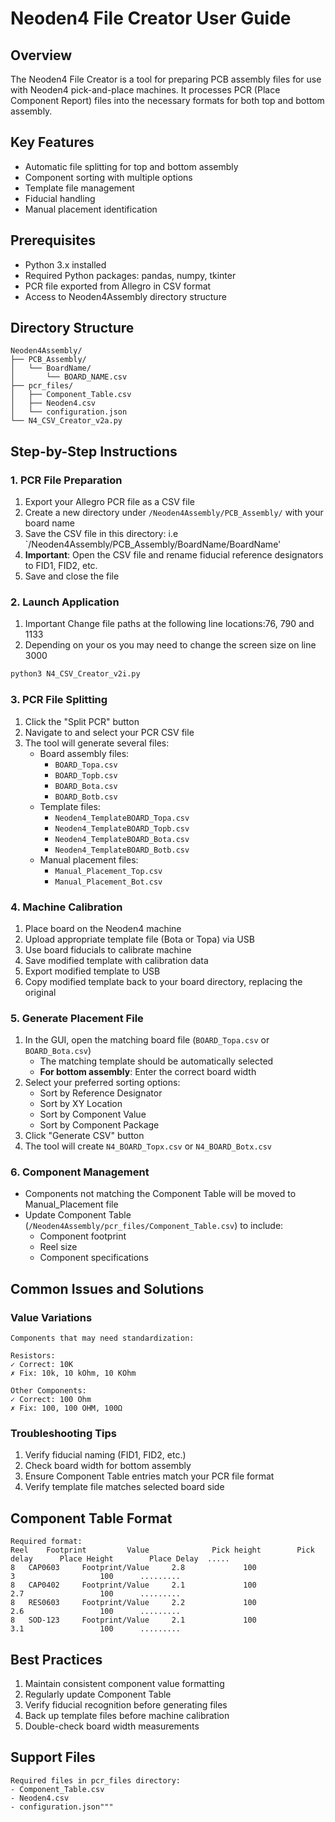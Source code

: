 # Neoden4 File Creator User Guide

## Overview
The Neoden4 File Creator is a tool for preparing PCB assembly files for use with Neoden4 pick-and-place machines. It processes PCR (Place Component Report) files into the necessary formats for both top and bottom assembly.

## Key Features
- Automatic file splitting for top and bottom assembly
- Component sorting with multiple options
- Template file management
- Fiducial handling
- Manual placement identification

## Prerequisites
- Python 3.x installed
- Required Python packages: pandas, numpy, tkinter
- PCR file exported from Allegro in CSV format
- Access to Neoden4Assembly directory structure

## Directory Structure
```
Neoden4Assembly/
├── PCB_Assembly/
│   └── BoardName/
│       └── BOARD_NAME.csv
├── pcr_files/
│   ├── Component_Table.csv
│   ├── Neoden4.csv
│   └── configuration.json
└── N4_CSV_Creator_v2a.py
```

## Step-by-Step Instructions

### 1. PCR File Preparation
1. Export your Allegro PCR file as a CSV file
2. Create a new directory under `/Neoden4Assembly/PCB_Assembly/` with your board name
3. Save the CSV file in this directory: i.e `/Neoden4Assembly/PCB_Assembly/BoardName/BoardName'
4. **Important**: Open the CSV file and rename fiducial reference designators to FID1, FID2, etc.
5. Save and close the file

### 2. Launch Application
1. Important Change file paths at the following line locations:76, 790 and 1133
2. Depending on your os you may need to change the screen size on line 3000 
```bash
python3 N4_CSV_Creator_v2i.py
```

### 3. PCR File Splitting
1. Click the "Split PCR" button
2. Navigate to and select your PCR CSV file
3. The tool will generate several files:
   - Board assembly files:
     * `BOARD_Topa.csv`
     * `BOARD_Topb.csv`
     * `BOARD_Bota.csv`
     * `BOARD_Botb.csv`
   - Template files:
     * `Neoden4_TemplateBOARD_Topa.csv`
     * `Neoden4_TemplateBOARD_Topb.csv`
     * `Neoden4_TemplateBOARD_Bota.csv`
     * `Neoden4_TemplateBOARD_Botb.csv`
   - Manual placement files:
     * `Manual_Placement_Top.csv`
     * `Manual_Placement_Bot.csv`

### 4. Machine Calibration
1. Place board on the Neoden4 machine
2. Upload appropriate template file (Bota or Topa) via USB
3. Use board fiducials to calibrate machine
4. Save modified template with calibration data
5. Export modified template to USB
6. Copy modified template back to your board directory, replacing the original

### 5. Generate Placement File
1. In the GUI, open the matching board file (`BOARD_Topa.csv` or `BOARD_Bota.csv`)
   - The matching template should be automatically selected
   - **For bottom assembly**: Enter the correct board width
2. Select your preferred sorting options:
   - Sort by Reference Designator
   - Sort by XY Location
   - Sort by Component Value
   - Sort by Component Package
3. Click "Generate CSV" button
4. The tool will create `N4_BOARD_Topx.csv` or `N4_BOARD_Botx.csv`

### 6. Component Management
- Components not matching the Component Table will be moved to Manual_Placement file
- Update Component Table (`/Neoden4Assembly/pcr_files/Component_Table.csv`) to include:
  - Component footprint
  - Reel size
  - Component specifications

## Common Issues and Solutions

### Value Variations
    Components that may need standardization:

    Resistors:
    ✓ Correct: 10K
    ✗ Fix: 10k, 10 kOhm, 10 KOhm

    Other Components:
    ✓ Correct: 100 Ohm
    ✗ Fix: 100, 100 OHM, 100Ω

### Troubleshooting Tips
1. Verify fiducial naming (FID1, FID2, etc.)
2. Check board width for bottom assembly
3. Ensure Component Table entries match your PCR file format
4. Verify template file matches selected board side

 ## Component Table Format
    Required format:
    Reel    Footprint	      Value	             Pick height	    Pick delay	    Place Height	    Place Delay  .....
    8	CAP0603	    Footprint/Value	    2.8	            100	                        3                   100	     ......... 
    8	CAP0402	    Footprint/Value	    2.1	            100                         2.7                 100	     .........
    8	RES0603	    Footprint/Value	    2.2	            100                         2.6                 100	     .........	
    8	SOD-123	    Footprint/Value	    2.1	            100	                        3.1                 100	     .........	


## Best Practices
1. Maintain consistent component value formatting
2. Regularly update Component Table
3. Verify fiducial recognition before generating files
4. Back up template files before machine calibration
5. Double-check board width measurements


## Support Files
    Required files in pcr_files directory:
    - Component_Table.csv
    - Neoden4.csv
    - configuration.json"""

